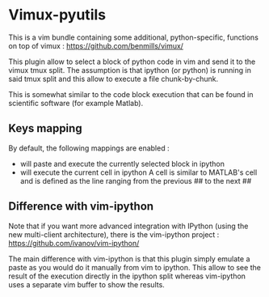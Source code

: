 Vimux-pyutils
=============

This is a vim bundle containing some additional, python-specific, functions
on top of vimux :
https://github.com/benmills/vimux/

This plugin allow to select a block of python code in vim and send it to the
vimux tmux split. The assumption is that ipython (or python) is running in said
tmux split and this allow to execute a file chunk-by-chunk.

This is somewhat similar to the code block execution that can be found in
scientific software (for example Matlab).

Keys mapping
-----------
By default, the following mappings are enabled :

* <C-c> will paste and execute the currently selected block in ipython
* <C-b> will execute the current cell in ipython
  A cell is similar to MATLAB's cell and is defined as the line ranging from
  the previous ## to the next ##

Difference with vim-ipython
---------------------------
Note that if you want more advanced integration with IPython (using the new
multi-client architecture), there is the vim-ipython project :
https://github.com/ivanov/vim-ipython/

The main difference with vim-ipython is that this plugin simply emulate a paste
as you would do it manually from vim to ipython. This allow to see the result
of the execution directly in the ipython split whereas vim-ipython uses a
separate vim buffer to show the results.


